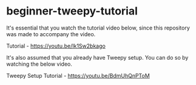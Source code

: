 # beginner-tweepy-tutorial
It's essential that you watch the tutorial video below, since this repository was made to accompany the video.

Tutorial - https://youtu.be/Ik1Sw2bkago



It's also assumed that you already have Tweepy setup. You can do so by watching the below video.

Tweepy Setup Tutorial - https://youtu.be/BdmUhQnPToM
